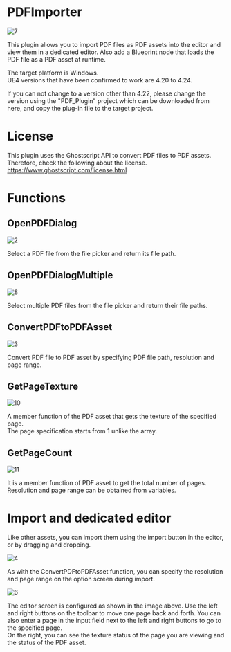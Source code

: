 # PDFImporter  
![7](https://user-images.githubusercontent.com/51815450/74624947-b230c280-518d-11ea-84e4-31d4769b9e53.PNG)

This plugin allows you to import PDF files as PDF assets into the editor and view them in a dedicated editor.
Also add a Blueprint node that loads the PDF file as a PDF asset at runtime.

The target platform is Windows.  
UE4 versions that have been confirmed to work are 4.20 to 4.24.

If you can not change to a version other than 4.22, please change the version using the "PDF_Plugin" project which can be downloaded from here, and copy the plug-in file to the target project.  

# License
This plugin uses the Ghostscript API to convert PDF files to PDF assets.  
Therefore, check the following about the license.  
https://www.ghostscript.com/license.html

# Functions 
## OpenPDFDialog  
![2](https://user-images.githubusercontent.com/51815450/74625151-b14c6080-518e-11ea-844f-2dd12c10d7b9.PNG)  

Select a PDF file from the file picker and return its file path.  

## OpenPDFDialogMultiple  
![8](https://user-images.githubusercontent.com/51815450/74625171-c2956d00-518e-11ea-80f0-84c8a13cca9b.PNG)  

Select multiple PDF files from the file picker and return their file paths.  

## ConvertPDFtoPDFAsset  
![3](https://user-images.githubusercontent.com/51815450/74625179-c9bc7b00-518e-11ea-8ffe-a21548591460.PNG)  

Convert PDF file to PDF asset by specifying PDF file path, resolution and page range.  

## GetPageTexture
![10](https://user-images.githubusercontent.com/51815450/74625727-a692cb00-5190-11ea-9f2a-bb328d88c60a.PNG)  

A member function of the PDF asset that gets the texture of the specified page.  
The page specification starts from 1 unlike the array.  

## GetPageCount
![11](https://user-images.githubusercontent.com/51815450/74625793-e8237600-5190-11ea-8323-b6584dde83db.PNG)

It is a member function of PDF asset to get the total number of pages.  
Resolution and page range can be obtained from variables.  

# Import and dedicated editor  
Like other assets, you can import them using the import button in the editor, or by dragging and dropping.  

![4](https://user-images.githubusercontent.com/51815450/74625309-36d01080-518f-11ea-9c0c-96b23590e091.PNG)  

As with the ConvertPDFtoPDFAsset function, you can specify the resolution and page range on the option screen during import.    

![6](https://user-images.githubusercontent.com/51815450/74625428-962e2080-518f-11ea-8230-36f4fe697bbd.PNG)

The editor screen is configured as shown in the image above. Use the left and right buttons on the toolbar to move one page back and forth. You can also enter a page in the input field next to the left and right buttons to go to the specified page.  
On the right, you can see the texture status of the page you are viewing and the status of the PDF asset.

